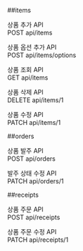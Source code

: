 ##items

상품 추가 API  
POST api/items

상품 옵션 추가 API  
POST api/items/options

상품 조회 API  
GET api/items

상품 삭제 API  
DELETE api/items/1

상품 수정 API  
PATCH api/items/1

##orders

상품 발주 API  
POST api/orders

발주 상태 수정 API  
PATCH api/orders/1

##receipts

상품 주문 API  
POST api/receipts

상품 주문 수정 API  
PATCH api/receipts/1

